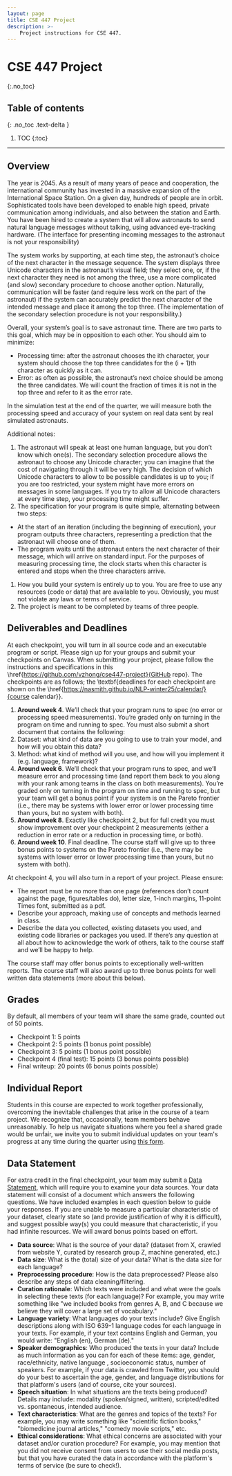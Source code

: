 ```yaml
---
layout: page
title: CSE 447 Project
description: >-
    Project instructions for CSE 447.
---
```


# CSE 447 Project
{:.no_toc}

## Table of contents
{: .no_toc .text-delta }

1. TOC
{:toc}

---

## Overview

The year is 2045.  As a result of many years of peace and cooperation, the international community has invested in a massive expansion of the International Space Station.  On a given day, hundreds of people are in orbit.  Sophisticated tools have been developed to enable high speed, private communication among individuals, and also between the station and Earth.  You have been hired to create a system that will allow astronauts to send natural language messages without talking, using advanced eye-tracking hardware.  (The interface for presenting incoming messages to the astronaut is not your responsibility)

The system works by supporting, at each time step, the astronaut’s choice of the next character in the message sequence.  The system displays three Unicode characters in the astronaut’s visual field; they select one, or, if the next character they need is not among the three, use a more complicated (and slow) secondary procedure to choose another option.  Naturally, communication will be faster (and require less work on the part of the astronaut) if the system can accurately predict the next character of the intended message and place it among the top three.  (The implementation of the secondary selection procedure is not your responsibility.)

Overall, your system’s goal is to save astronaut time.  There are two parts to this goal, which may be in opposition to each other.  You should aim to minimize:
- Processing time:  after the astronaut chooses the ith character, your system should choose the top three candidates for the (i + 1)th character as quickly as it can.
- Error:  as often as possible, the astronaut’s next choice should be among the three candidates.  We will count the fraction of times it is not in the top three and refer to it as the error rate.

In the simulation test at the end of the quarter, we will measure both the processing speed and accuracy of your system on real data sent by real simulated astronauts.

Additional notes:
1. The astronaut will speak at least one human language, but you don’t know which one(s).  The secondary selection procedure allows the astronaut to choose any Unicode character; you can imagine that the cost of navigating through it will be very high.  The decision of which Unicode characters to allow to be possible candidates is up to you; if you are too restricted, your system might have more errors on messages in some languages.  If you try to allow all Unicode characters at every time step, your processing time might suffer.
1. The specification for your program is quite simple, alternating between two steps:
  - At the start of an iteration (including the beginning of execution), your program outputs three characters, representing a prediction that the astronaut will choose one of them.
  - The program waits until the astronaut enters the next character of their message, which will arrive on standard input.  For the purposes of measuring processing time, the clock starts when this character is entered and stops when the three characters arrive.
1. How you build your system is entirely up to you.  You are free to use any resources (code or data) that are available to you.  Obviously, you must not violate any laws or terms of service.
1. The project is meant to be completed by teams of three people.

## Deliverables and Deadlines

At each checkpoint, you will turn in all source code and an executable program or script. Please sign up for your groups and submit your checkpoints on Canvas. When submitting your project, please follow the instructions and specifications in this \href{https://github.com/vzhong/cse447-project}{GitHub repo}. The checkpoints are as follows; the \textbf{deadlines for each checkpoint are shown on the \href{https://nasmith.github.io/NLP-winter25/calendar/}{course calendar}}.


1. **Around week 4**.
We’ll check that your program runs to spec (no error or processing speed measurements).  You’re graded only on turning in the program on time and running to spec. You must also submit a short document that contains the following:
  1. Dataset: what kind of data are you going to use to train your model, and how will you obtain this data?
  2. Method: what kind of method will you use, and how will you implement it (e.g. language, framework)?
2. **Around week 6**.
We’ll check that your program runs to spec, and we’ll measure error and processing time (and report them back to you along with your rank among teams in the class on both measurements).  You’re graded only on turning in the program on time and running to spec, but your team will get a bonus point if your system is on the Pareto frontier (i.e., there may be systems with lower error or lower processing time than yours, but no system with both).
3. **Around week 8**.  Exactly like checkpoint 2, but for full credit you must show improvement over your checkpoint 2 measurements (either a reduction in error rate or a reduction in processing time, or both).  
4. **Around week 10**. Final deadline.  The course staff will give up to three bonus points to systems on the Pareto frontier (i.e., there may be systems with lower error or lower processing time than yours, but no system with both). 

At checkpoint 4, you will also turn in a report of your project.  Please ensure:
- The report must be no more than one page (references don’t count against the page, figures/tables do), letter size, 1-inch margins, 11-point Times font, submitted as a pdf.
- Describe your approach, making use of concepts and methods learned in class.
- Describe the data you collected, existing datasets you used, and existing code libraries or packages you used.  If there’s any question at all about how to acknowledge the work of others, talk to the course staff and we’ll be happy to help.

The course staff may offer bonus points to exceptionally well-written reports. The course staff will also award up to three bonus points for well written data statements (more about this below).


## Grades

By default, all members of your team will share the same grade, counted out of 50 points. 
- Checkpoint 1:  5 points
- Checkpoint 2:  5 points (1 bonus point possible)
- Checkpoint 3:  5 points (1 bonus point possible)
- Checkpoint 4 (final test): 15 points (3 bonus points possible)
- Final writeup:  20 points (6 bonus points possible)


## Individual Report

Students in this course are expected to work together professionally, overcoming the inevitable challenges that arise in the course of a team project.  We recognize that, occasionally, team members behave unreasonably.  To help us navigate situations where you feel a shared grade would be unfair, we invite you to submit individual updates on your team's progress at any time during the quarter using [this form](https://forms.gle/XMzbD9tkhZ5qEcvS8).  

## Data Statement

For extra credit in the final checkpoint, your team may submit a [Data Statement](https://aclanthology.org/Q18-1041/), which will require you to examine your data sources. Your data statement will consist of a document which answers the following questions. We have included examples in each question below to guide your responses. If you are unable to measure a particular characteristic of your dataset, clearly state so (and provide justification of why it is difficult), and suggest possible way(s) you could measure that characteristic, if you had infinite resources. We will award bonus points based on effort.

- **Data source**: What is the source of your data? (dataset from X, crawled from website Y, curated by research group Z, machine generated, etc.)
- **Data size**: What is the (total) size of your data? What is the data size for each language?
- **Preprocessing procedure**: How is the data preprocessed? Please also describe any steps of data cleaning/filtering.
- **Curation rationale**: Which texts were included and what were the goals in selecting these texts (for each language)? For example, you may write something like "we included books from genres A, B, and C because we believe they will cover a large set of vocabulary."
- **Language variety**: What languages do your texts include? Give English descriptions along with ISO 639-1 language codes for each language in your texts. For example, if your text contains English and German, you would write: "English (en), German (de)."
- **Speaker demographics**: Who produced the texts in your data? Include as much information as you can for each of these items: age, gender, race/ethnicity, native language , socioeconomic status, number of speakers. For example, if your data is crawled from Twitter, you should do your best to ascertain the age, gender, and language distributions for that platform's users (and of course, cite your sources).
- **Speech situation**: In what situations are the texts being produced? Details may include: modality (spoken/signed, written), scripted/edited vs. spontaneous, intended audience.
- **Text characteristics**: What are the genres and topics of the texts? For example, you may write something like "scientific fiction books," "biomedicine journal articles," "comedy movie scripts," etc.
- **Ethical considerations**: What ethical concerns are associated with your dataset and/or curation procedure? For example, you may mention that you did not receive consent from users to use their social media posts, but that you have curated the data in accordance with the platform's terms of service (be sure to check!).

